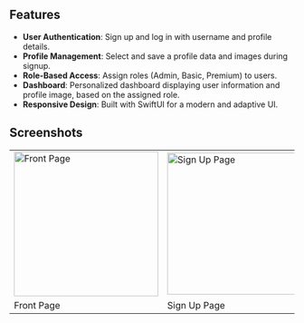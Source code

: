 ## Features
- **User Authentication**: Sign up and log in with username and profile details.
- **Profile Management**: Select and save a profile data and images during signup.
- **Role-Based Access**: Assign roles (Admin, Basic, Premium) to users.
- **Dashboard**: Personalized dashboard displaying user information and profile image, based on the assigned role.
- **Responsive Design**: Built with SwiftUI for a modern and adaptive UI.

## Screenshots
<table>
  <tr>
    <td><img width="255" alt="Front Page" src="https://github.com/user-attachments/assets/fca0d9f7-1e5c-483e-ae0f-7eb78e91939c" /></td>
    <td><img src="https://github.com/user-attachments/assets/458920b4-f102-41f4-aba5-b2f2616ff0cb" width="250" alt="Sign Up Page"></td>
    <td><img src="https://github.com/user-attachments/assets/c0d56c98-2907-49da-bdb9-f3c907d3bb2f" width="250" alt="Dashboard"></td>
  </tr>
  <tr>
    <td>Front Page</td>
    <td>Sign Up Page</td>
    <td>Dashboard</td>
  </tr>
</table>
